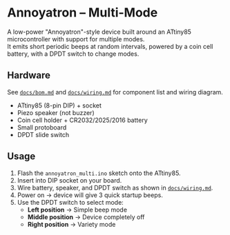 # Annoyatron – Multi-Mode

A low-power "Annoyatron"-style device built around an ATtiny85 microcontroller with support for multiple modes.  
It emits short periodic beeps at random intervals, powered by a coin cell battery, with a DPDT switch to change modes.

## Hardware
See [`docs/bom.md`](docs/bom.md) and [`docs/wiring.md`](docs/wiring.md) for component list and wiring diagram.  
- ATtiny85 (8-pin DIP) + socket  
- Piezo speaker (not buzzer)  
- Coin cell holder + CR2032/2025/2016 battery  
- Small protoboard  
- DPDT slide switch  

## Usage
1. Flash the `annoyatron_multi.ino` sketch onto the ATtiny85.  
2. Insert into DIP socket on your board.  
3. Wire battery, speaker, and DPDT switch as shown in [`docs/wiring.md`](docs/wiring.md).  
4. Power on → device will give 3 quick startup beeps.  
5. Use the DPDT switch to select mode:  
   - **Left position** → Simple beep mode  
   - **Middle position** → Device completely off  
   - **Right position** → Variety mode  
